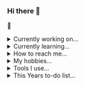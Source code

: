 ### Hi there 👋

🎯

<details>
  <summary>Currently working on...</summary>
  
  ## Flutter💙
   - Scheduling App
  ## Vue💚
   - Online Shop
</details>

<details>
  <summary>Currently learning...</summary>
  
  - Vue
  - python
</details>

<details>
  <summary>How to reach me...</summary>
    
  You can write me a dm on Discord @Mesota22 #2222
</details>


</details>

<details>
  <summary>My hobbies...</summary>
  
  - Programming
       
  - Photography
    
  - Vfx (After Effects)
  
  
</details>

<details>
  <summary>Tools I use...</summary>
  
  - 👨🏽‍💻VsCode / Code-Server / Vim
  - 🐧Arch Linux / Windows 10
</details>

<details>
  <summary>This Years to-do list...</summary>
  
  - Get good at at least one javascript framework (Vue or React)
  - Build a desktop app with Flutter
  - Improve in Python
  - Create 10 public Git repos
  - Get a better understanding / overview of Git(hub)
</details>
